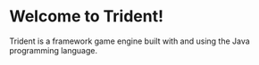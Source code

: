 # Welcome to Trident!

Trident is a framework game engine built with and using the Java programming language.
